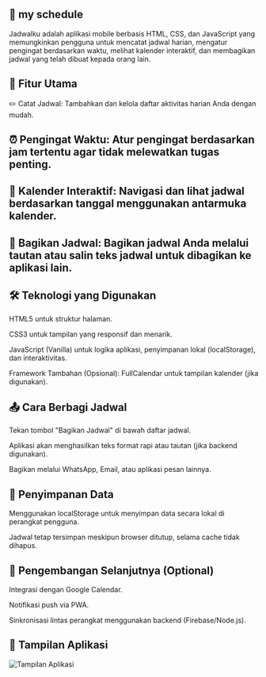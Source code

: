 ## 📅 my schedule
Jadwalku adalah aplikasi mobile berbasis HTML, CSS, dan JavaScript yang memungkinkan pengguna untuk mencatat jadwal harian, mengatur pengingat berdasarkan waktu, melihat kalender interaktif, dan membagikan jadwal yang telah dibuat kepada orang lain.

## 🚀 Fitur Utama
✏️ Catat Jadwal: Tambahkan dan kelola daftar aktivitas harian Anda dengan mudah.

## ⏰ Pengingat Waktu: Atur pengingat berdasarkan jam tertentu agar tidak melewatkan tugas penting.

## 📆 Kalender Interaktif: Navigasi dan lihat jadwal berdasarkan tanggal menggunakan antarmuka kalender.

## 🔗 Bagikan Jadwal: Bagikan jadwal Anda melalui tautan atau salin teks jadwal untuk dibagikan ke aplikasi lain.

## 🛠 Teknologi yang Digunakan
HTML5 untuk struktur halaman.

CSS3 untuk tampilan yang responsif dan menarik.

JavaScript (Vanilla) untuk logika aplikasi, penyimpanan lokal (localStorage), dan interaktivitas.

Framework Tambahan (Opsional): FullCalendar untuk tampilan kalender (jika digunakan).


## 📤 Cara Berbagi Jadwal
Tekan tombol "Bagikan Jadwal" di bawah daftar jadwal.

Aplikasi akan menghasilkan teks format rapi atau tautan (jika backend digunakan).

Bagikan melalui WhatsApp, Email, atau aplikasi pesan lainnya.

## 💾 Penyimpanan Data
Menggunakan localStorage untuk menyimpan data secara lokal di perangkat pengguna.

Jadwal tetap tersimpan meskipun browser ditutup, selama cache tidak dihapus.

## 🧩 Pengembangan Selanjutnya (Optional)
Integrasi dengan Google Calendar.

Notifikasi push via PWA.

Sinkronisasi lintas perangkat menggunakan backend (Firebase/Node.js).

## 📸 Tampilan Aplikasi

![Tampilan Aplikasi](https://preview.png)
